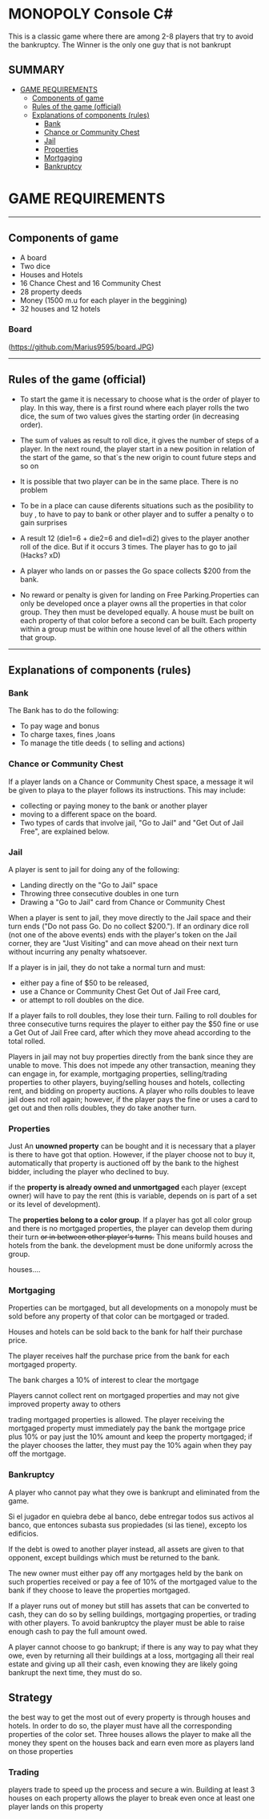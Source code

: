 # MONOPOLY Console C#

This is a classic game where there are among 2-8 players that try to avoid the bankruptcy. The Winner is the only one guy that is not bankrupt

## **SUMMARY**

- [GAME REQUIREMENTS](#game-requirements)
  - [Components of game](#components-of-game)
  - [Rules of the game (official)](#rules-of-the-game-official)
  - [Explanations of components (rules)](#explanations-of-components-rules)
    - [Bank](#bank)
    - [Chance or Community Chest](#chance-or-community-chest)
    - [Jail](#jail)
    - [Properties](#properties)
    - [Mortgaging](#mortgaging)
    - [Bankruptcy](#bankruptcy)
  


# GAME REQUIREMENTS
--------------
## Components of game

* A board
* Two dice
* Houses and Hotels
* 16 Chance Chest and 16 Community Chest 
* 28 property deeds
* Money (1500 m.u for each player in the beggining)
* 32 houses and 12 hotels

### Board

(https://github.com/Marius9595/board.JPG)

------
## Rules of the game (official)

* To start the game it is necessary to choose what is the order of player to play. In this way, there is a first round where each player rolls the two dice, the sum of two values gives the starting order (in decreasing order).

* The sum of values as result to roll dice, it gives the number of steps of a player. In the next round, the player start in a new position in relation of the start of the game, so that`s the new origin to count future steps and so on

* It is possible that two player can be in the same place. There is no problem

* To be in a place can cause diferents situations such as the posibility to buy , to have to pay to bank or other player and to suffer a penalty o to gain surprises

* A result 12 (die1=6 + die2=6  and die1=di2) gives to the player another roll of the dice. But if it occurs 3 times. The player has to go to jail (Hacks? xD)

* A player who lands on or passes the Go space collects $200 from the bank.

* No reward or penalty is given for landing on Free Parking.Properties can only be developed once a player owns all the properties in that color group. They then must be developed equally. A house must be built on each property of that color before a second can be built. Each property within a group must be within one house level of all the others within that group.



----------


## Explanations of components (rules)

 ### Bank

The Bank has to do the following:
* To pay wage and bonus
* To charge taxes, fines ,loans
* To manage the title deeds  ( to selling and actions)

 ### Chance or Community Chest

If a player lands on a Chance or Community Chest space, a message it wil be given to playa to the player follows its instructions. This may include:

   * collecting or paying money to the bank or another player
   * moving to a different space on the board. 
   * Two types of cards that involve jail, "Go to Jail" and "Get Out of Jail Free", are explained below.

 ### Jail

A player is sent to jail for doing any of the following:

  * Landing directly on the "Go to Jail" space
  * Throwing three consecutive doubles in one turn
  * Drawing a "Go to Jail" card from Chance or Community Chest
  
 When a player is sent to jail, they move directly to the Jail space and their turn ends ("Do not pass Go. Do no collect $200."). If an ordinary dice roll (not one of the above events) ends with the player's token on the Jail corner, they are "Just Visiting" and can move ahead on their next turn without incurring any penalty whatsoever.
  
 If a player is in jail, they do not take a normal turn and must:

  * either pay a fine of $50 to be released,
  * use a Chance or Community Chest Get Out of Jail Free card,
  * or attempt to roll doubles on the dice.
  
If a player fails to roll doubles, they lose their turn. Failing to roll doubles for three consecutive turns requires the player to either pay the $50 fine or use a Get Out of Jail Free card, after which they move ahead according to the total rolled.


Players in jail may not buy properties directly from the bank since they are unable to move. This does not impede any other transaction, meaning they can engage in, for example, mortgaging properties, selling/trading properties to other players, buying/selling houses and hotels, collecting rent, and bidding on property auctions. A player who rolls doubles to leave jail does not roll again; however, if the player pays the fine or uses a card to get out and then rolls doubles, they do take another turn.

 ### Properties
 
Just An **unowned property** can be bought and it is necessary that a player is there to have got that option. However, if the player choose not to buy it, automatically that property is auctioned off by the bank to the highest bidder, including the player who declined to buy.

if the **property is already owned and unmortgaged** each player (except owner) will have to pay the rent (this is variable, depends on is part of a set or its level of development).

The **properties belong to a color group**. If a player has got all color group and there is no mortgaged properties, the player can develop them during their turn ~~or in between other player's turns.~~ This means build houses and hotels from the bank. the development must be done uniformly across the group.

houses....

### Mortgaging

Properties can be mortgaged, but all developments on a monopoly must be sold before any property of that color can be mortgaged or traded.

Houses and hotels can be sold back to the bank for half their purchase price.

The player receives half the purchase price from the bank for each mortgaged property.

The bank charges a 10% of interest to clear the mortgage

Players cannot collect rent on mortgaged properties and may not give improved property away to others

trading mortgaged properties is allowed. The player receiving the mortgaged property must immediately pay the bank the mortgage price plus 10% or pay just the 10% amount and keep the property mortgaged; if the player chooses the latter, they must pay the 10% again when they pay off the mortgage.

 ### Bankruptcy
 
A player who cannot pay what they owe is bankrupt and eliminated from the game.
 
Si el jugador en quiebra debe al banco, debe entregar todos sus activos al banco, que entonces subasta sus propiedades (si las tiene), excepto los edificios.
 
If the debt is owed to another player instead, all assets are given to that opponent, except buildings which must be returned to the bank.

The new owner must either pay off any mortgages held by the bank on such properties received or pay a fee of 10% of the mortgaged value to the bank if they choose to leave the properties mortgaged.

If a player runs out of money but still has assets that can be converted to cash, they can do so by selling buildings, mortgaging properties, or trading with other players. To avoid bankruptcy the player must be able to raise enough cash to pay the full amount owed.
 
A player cannot choose to go bankrupt; if there is any way to pay what they owe, even by returning all their buildings at a loss, mortgaging all their real estate and giving up all their cash, even knowing they are likely going bankrupt the next time, they must do so.


## Strategy

the best way to get the most out of every property is through houses and hotels. In order to do so, the player must have all the corresponding properties of the color set. Three houses allows the player to make all the money they spent on the houses back and earn even more as players land on those properties

### Trading

players trade to speed up the process and secure a win. Building at least 3 houses on each property allows the player to break even once at least one player lands on this property


